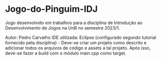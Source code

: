 # Jogo-do-Pinguim-IDJ
Jogo desenvolvido em trabalhos para a disciplina de Introdução ao Desenvolvimento de Jogos na UnB no semestre 2023/1.

Autor: Pedro Carvalho
IDE utilizada: Eclipse (configurado segundo tutorial fornecido pela disciplina)
    - Deve-se criar um projeto como descrito e adicionar todos os arquivos de código e assets a tal projeto. Após isso, deve-se fazer a build com o módulo main.cpp como target.

